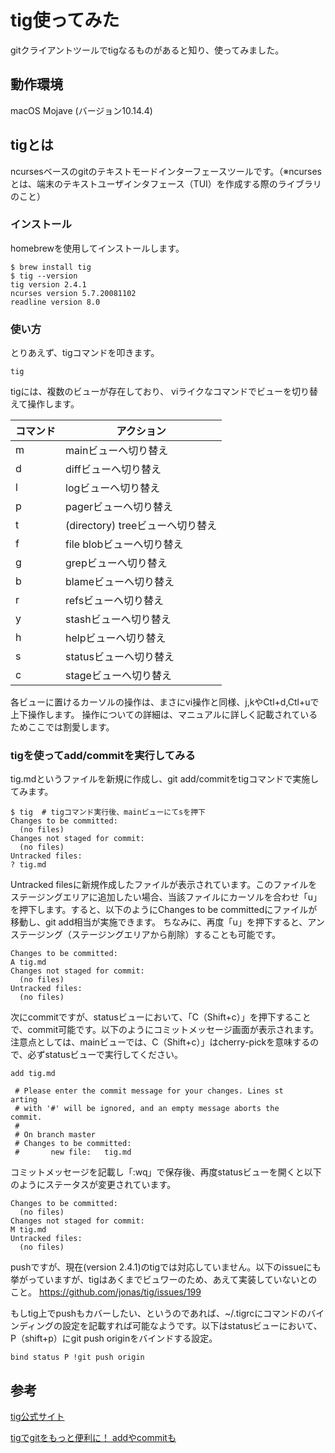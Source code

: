 # tig使ってみた

gitクライアントツールでtigなるものがあると知り、使ってみました。
## 動作環境
macOS Mojave
(バージョン10.14.4)

## tigとは
ncursesベースのgitのテキストモードインターフェースツールです。（※ncursesとは、端末のテキストユーザインタフェース（TUI）を作成する際のライブラリのこと）

### インストール
homebrewを使用してインストールします。
```
$ brew install tig
$ tig --version
tig version 2.4.1
ncurses version 5.7.20081102
readline version 8.0
```

### 使い方
とりあえず、tigコマンドを叩きます。
```
tig
```

tigには、複数のビューが存在しており、
viライクなコマンドでビューを切り替えて操作します。

| コマンド | アクション | 
| --- | --- |
| m | mainビューへ切り替え | 
| d | diffビューへ切り替え | 
| l | logビューへ切り替え | 
| p | pagerビューへ切り替え | 
| t | (directory) treeビューへ切り替え | 
| f | file blobビューへ切り替え | 
| g | grepビューへ切り替え | 
| b | blameビューへ切り替え | 
| r | refsビューへ切り替え |
| y | stashビューへ切り替え |
| h | helpビューへ切り替え |
| s | statusビューへ切り替え |
| c | stageビューへ切り替え |

各ビューに置けるカーソルの操作は、まさにvi操作と同様、j,kやCtl+d,Ctl+uで上下操作します。
操作についての詳細は、マニュアルに詳しく記載されているためここでは割愛します。

### tigを使ってadd/commitを実行してみる
tig.mdというファイルを新規に作成し、git add/commitをtigコマンドで実施してみます。

```
$ tig  # tigコマンド実行後、mainビューにてsを押下
Changes to be committed:
  (no files)
Changes not staged for commit:
  (no files)
Untracked files:
? tig.md  
```

Untracked filesに新規作成したファイルが表示されています。このファイルをステージングエリアに追加したい場合、当該ファイルにカーソルを合わせ「u」を押下します。すると、以下のようにChanges to be committedにファイルが移動し、git add相当が実施できます。
ちなみに、再度「u」を押下すると、アンステージング（ステージングエリアから削除）することも可能です。
```
Changes to be committed:
A tig.md 
Changes not staged for commit:
  (no files)
Untracked files:
  (no files)
```

次にcommitですが、statusビューにおいて、「C（Shift+c）」を押下することで、commit可能です。以下のようにコミットメッセージ画面が表示されます。
注意点としては、mainビューでは、C（Shift+c）」はcherry-pickを意味するので、必ずstatusビューで実行してください。

```
add tig.md

 # Please enter the commit message for your changes. Lines st    arting
 # with '#' will be ignored, and an empty message aborts the     commit.
 #
 # On branch master
 # Changes to be committed:
 #       new file:   tig.md
```

コミットメッセージを記載し「:wq」で保存後、再度statusビューを開くと以下のようにステータスが変更されています。

```
Changes to be committed:
  (no files)
Changes not staged for commit:
M tig.md 
Untracked files:
  (no files)
```

pushですが、現在(version 2.4.1)のtigでは対応していません。以下のissueにも挙がっていますが、tigはあくまでビュワーのため、あえて実装していないとのこと。
https://github.com/jonas/tig/issues/199

もしtig上でpushもカバーしたい、というのであれば、~/.tigrcにコマンドのバインディングの設定を記載すれば可能なようです。以下はstatusビューにおいて、P（shift+p）にgit push originをバインドする設定。

```:.tigrc 
bind status P !git push origin
```

## 参考
[tig公式サイト](https://github.com/jonas/tig)

[tigでgitをもっと便利に！ addやcommitも](https://qiita.com/suino/items/b0dae7e00bd7165f79ea)